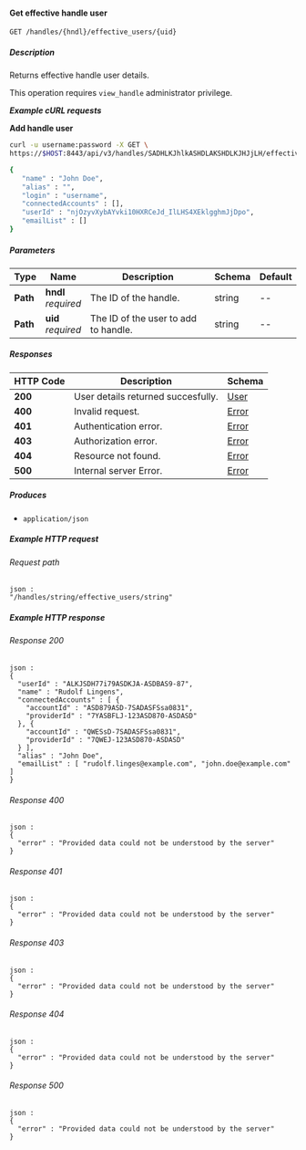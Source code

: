 
<a name="get_effective_handle_user"></a>
#### Get effective handle user
```
GET /handles/{hndl}/effective_users/{uid}
```


##### Description
Returns effective handle user details.

This operation requires `view_handle` administrator privilege.

***Example cURL requests***

**Add handle user**
```bash
curl -u username:password -X GET \
https://$HOST:8443/api/v3/handles/SADHLKJhlkASHDLAKSHDLKJHJjLH/effective_users/njOzyvXybAYvki10HXRCeJd_IlLHS4XEklgghmJjDpo

{
   "name" : "John Doe",
   "alias" : "",
   "login" : "username",
   "connectedAccounts" : [],
   "userId" : "njOzyvXybAYvki10HXRCeJd_IlLHS4XEklgghmJjDpo",
   "emailList" : []
}
```


##### Parameters

|Type|Name|Description|Schema|Default|
|---|---|---|---|---|
|**Path**|**hndl**  <br>*required*|The ID of the handle.|string|--|
|**Path**|**uid**  <br>*required*|The ID of the user to add to handle.|string|--|


##### Responses

|HTTP Code|Description|Schema|
|---|---|---|
|**200**|User details returned succesfully.|[User](../definitions/User.md#user)|
|**400**|Invalid request.|[Error](../definitions/Error.md#error)|
|**401**|Authentication error.|[Error](../definitions/Error.md#error)|
|**403**|Authorization error.|[Error](../definitions/Error.md#error)|
|**404**|Resource not found.|[Error](../definitions/Error.md#error)|
|**500**|Internal server Error.|[Error](../definitions/Error.md#error)|


##### Produces

* `application/json`


##### Example HTTP request

###### Request path
```
json :
"/handles/string/effective_users/string"
```


##### Example HTTP response

###### Response 200
```
json :
{
  "userId" : "ALKJSDH77i79ASDKJA-ASDBAS9-87",
  "name" : "Rudolf Lingens",
  "connectedAccounts" : [ {
    "accountId" : "ASD879ASD-7SADASFSsa0831",
    "providerId" : "7YASBFLJ-123ASD870-ASDASD"
  }, {
    "accountId" : "QWESsD-7SADASFSsa0831",
    "providerId" : "7QWEJ-123ASD870-ASDASD"
  } ],
  "alias" : "John Doe",
  "emailList" : [ "rudolf.linges@example.com", "john.doe@example.com" ]
}
```


###### Response 400
```
json :
{
  "error" : "Provided data could not be understood by the server"
}
```


###### Response 401
```
json :
{
  "error" : "Provided data could not be understood by the server"
}
```


###### Response 403
```
json :
{
  "error" : "Provided data could not be understood by the server"
}
```


###### Response 404
```
json :
{
  "error" : "Provided data could not be understood by the server"
}
```


###### Response 500
```
json :
{
  "error" : "Provided data could not be understood by the server"
}
```



